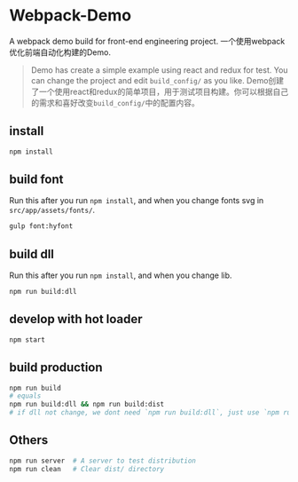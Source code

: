 # Webpack-Demo

A webpack demo build for front-end engineering project.
一个使用webpack优化前端自动化构建的Demo.

> Demo has create a simple example using react and redux for test. You can change the project and edit `build_config/` as you like.
> Demo创建了一个使用react和redux的简单项目，用于测试项目构建。你可以根据自己的需求和喜好改变`build_config/`中的配置内容。

## install

```sh
npm install
```

## build font

Run this after you run `npm install`, and when you change fonts svg in `src/app/assets/fonts/`.

```sh
gulp font:hyfont
```

## build dll

Run this after you run `npm install`, and when you change lib.

```sh
npm run build:dll
```

## develop with hot loader

```sh
npm start
```

## build production

```sh
npm run build
# equals
npm run build:dll && npm run build:dist
# if dll not change, we dont need `npm run build:dll`, just use `npm run build:dist`
```


## Others

```sh
npm run server	# A server to test distribution
npm run clean 	# Clear dist/ directory
```